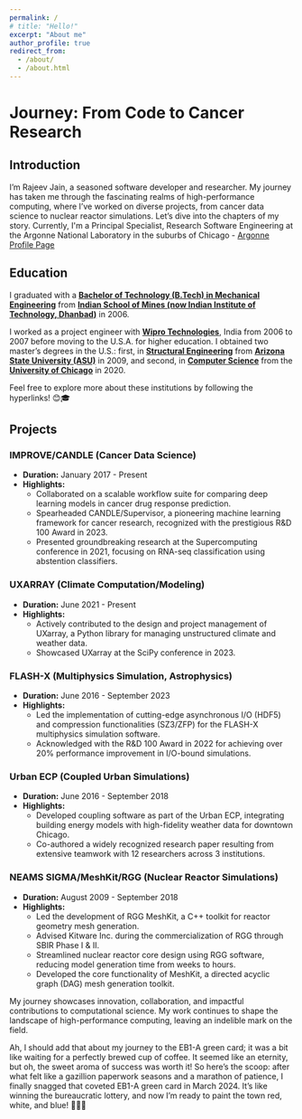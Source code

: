 ```yaml
---
permalink: /
# title: "Hello!"
excerpt: "About me"
author_profile: true
redirect_from:
  - /about/
  - /about.html
---
```


<!-- {% include base_path %} -->

<!--Welcome to my website[^1] Just here for my CV? You can download that [here](/files/Jain_CV.pdf). 
--!>
<!-- 
Please check out ways to reach me as well as my various other homes on the web in the menu (either to the left or above, depending on your screen resolution) and click the links at the top of the page to check out some of my other experience and work! -->
# Journey: From Code to Cancer Research

## Introduction

I’m Rajeev Jain, a seasoned software developer and researcher. My journey has taken me through the fascinating realms of high-performance computing, where I’ve worked on diverse projects, from cancer data science to nuclear reactor simulations. Let’s dive into the chapters of my story. Currently, I'm a Principal Specialist, Research Software Engineering at the Argonne National Laboratory in the suburbs of Chicago - [Argonne Profile Page](https://www.anl.gov/profile/rajeev-jain)

## Education

I graduated with a **[Bachelor of Technology (B.Tech) in Mechanical Engineering](https://mechanical.iitism.ac.in/)** from **[Indian School of Mines (now Indian Institute of Technology, Dhanbad)](https://www.iitism.ac.in/)** in 2006.

I worked as a project engineer with **[Wipro Technologies](https://www.wipro.com)**, India from 2006 to 2007 before moving to the U.S.A. for higher education. I obtained two master’s degrees in the U.S.: first, in **[Structural Engineering](https://ssebe.engineering.asu.edu/)** from **[Arizona State University (ASU)](https://www.asu.edu/)** in 2009, and second, in **[Computer Science](https://cs.uchicago.edu/mpcs/)** from the **[University of Chicago](https://www.uchicago.edu/)** in 2020.

Feel free to explore more about these institutions by following the hyperlinks! 😊🎓

## Projects

### IMPROVE/CANDLE (Cancer Data Science)
- **Duration:** January 2017 - Present
- **Highlights:**
  - Collaborated on a scalable workflow suite for comparing deep learning models in cancer drug response prediction.
  - Spearheaded CANDLE/Supervisor, a pioneering machine learning framework for cancer research, recognized with the prestigious R&D 100 Award in 2023.
  - Presented groundbreaking research at the Supercomputing conference in 2021, focusing on RNA-seq classification using abstention classifiers.

### UXARRAY (Climate Computation/Modeling)
- **Duration:** June 2021 - Present
- **Highlights:**
  - Actively contributed to the design and project management of UXarray, a Python library for managing unstructured climate and weather data.
  - Showcased UXarray at the SciPy conference in 2023.

### FLASH-X (Multiphysics Simulation, Astrophysics)
- **Duration:** June 2016 - September 2023
- **Highlights:**
  - Led the implementation of cutting-edge asynchronous I/O (HDF5) and compression functionalities (SZ3/ZFP) for the FLASH-X multiphysics simulation software.
  - Acknowledged with the R&D 100 Award in 2022 for achieving over 20% performance improvement in I/O-bound simulations.

### Urban ECP (Coupled Urban Simulations)
- **Duration:** June 2016 - September 2018
- **Highlights:**
  - Developed coupling software as part of the Urban ECP, integrating building energy models with high-fidelity weather data for downtown Chicago.
  - Co-authored a widely recognized research paper resulting from extensive teamwork with 12 researchers across 3 institutions.

### NEAMS SIGMA/MeshKit/RGG (Nuclear Reactor Simulations)
- **Duration:** August 2009 - September 2018
- **Highlights:**
  - Led the development of RGG MeshKit, a C++ toolkit for reactor geometry mesh generation.
  - Advised Kitware Inc. during the commercialization of RGG through SBIR Phase I & II.
  - Streamlined nuclear reactor core design using RGG software, reducing model generation time from weeks to hours.
  - Developed the core functionality of MeshKit, a directed acyclic graph (DAG) mesh generation toolkit.

My journey showcases innovation, collaboration, and impactful contributions to computational science. My work continues to shape the landscape of high-performance computing, leaving an indelible mark on the field.

Ah, I should add that about my journey to the EB1-A green card; it was a bit like waiting for a perfectly brewed cup of coffee. It seemed like an eternity, but oh, the sweet aroma of success was worth it! So here’s the scoop: after what felt like a gazillion paperwork seasons and a marathon of patience, I finally snagged that coveted EB1-A green card in March 2024. It’s like winning the bureaucratic lottery, and now I’m ready to paint the town red, white, and blue! 🎉🇺🇸
<!-- ## What do I do? -->

<!-- I'm a Principal Research Software Specialist at the Argonne National Laboratory in the suburbs of Chicago. I enjoy interacting with the local junior high and high school students in STEM-related activities. As things get back to normal after the pandemic, I am contributing to the masters program at UChicago, Autumn 2022 grader for [Introduction to Unix Systems](https://mpcs-courses.cs.uchicago.edu/2022-23/autumn/courses/mpcs-51082-1) -->

<!-- I'm a Principal Specialist, Research Software Engineering at the Argonne National Laboratory in the suburbs of Chicago [Argonne Profile Page](https://www.anl.gov/profile/rajeev-jain).  -->

<!-- `As things get back to normal after the pandemic, I am contributing to my alma mater, the masters program [MPCS](https://masters.cs.uchicago.edu/) at UChicago, Autumn 2022 grader for [Introduction to Unix Systems](http://people.cs.uchicago.edu/~lamonts/classes/mpcs51082/index.html).  -->
<!-- Over the years I have contributed to software products in a variety of fields from AI, Urban, Nuclear, Climate, Astrophysics and even Cancer, the common theme tying all these broad topics is computation, simulation and optimization. I am interested in developing/managing multi-disciplinary complex applications-oriented projects, software development and blockchain.  -->

<!-- I enjoy interacting with the local junior high and high school students in STEM-related activities.  -->
<!-- ## What I did? -->
<!-- 
I graduated with a Bachelor of Technology (B.Tech) in Mechanical Engineering from Indian School of Mines (now Indian Institute of Technology, IIT) Dhanbad in 2006.

I worked as a project engineer with Wipro Technologies, India from 2006 to 2007, before moving to the U.S.A for higher education. I obtained two master’s degrees in the U.S., first, in Structural Engineering from Arizona State University (2009) and second, in Computer Science from University of Chicago (2020). -->



<!-- #### About this site -->
<!-- <font size="8">
</font> -->
<!-- This website is powered by the [academicpages template](https://github.com/academicpages/academicpages.github.io) and hosted on GitHub Pages. [GitHub Pages](https://pages.github.com) is a free service in which websites are built and hosted from code and data stored in a GitHub repository, automatically updating when a new commit is made to the respository. This template was forked from the [Minimal Mistakes Jekyll Theme](https://mmistakes.github.io/minimal-mistakes/) created by Michael Rose, and then extended to support the kinds of content that academics have. You can fork [this repository](https://github.com/academicpages/academicpages.github.io) right now, modify the configuration and markdown files, add your own PDFs and other content, and have your own site for free, with no ads! -->
